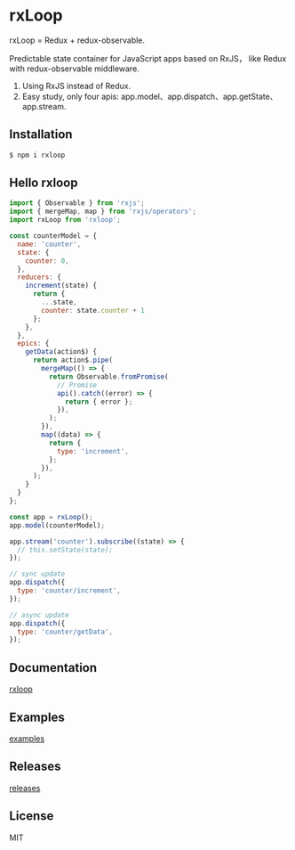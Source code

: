 # rxLoop

rxLoop = Redux + redux-observable.

Predictable state container for JavaScript apps based on RxJS， like Redux with redux-observable middleware.

1. Using RxJS instead of Redux.
2. Easy study, only four apis: app.model、app.dispatch、app.getState、app.stream.

## Installation
```bash
$ npm i rxloop
```

## Hello rxloop
```javascript
import { Observable } from 'rxjs';
import { mergeMap, map } from 'rxjs/operators';
import rxLoop from 'rxloop';

const counterModel = {
  name: 'counter',
  state: {
    counter: 0,
  },
  reducers: {
    increment(state) {
      return {
        ...state,
        counter: state.counter + 1
      };
    },
  },
  epics: {
    getData(action$) {
      return action$.pipe(
        mergeMap(() => {
          return Observable.fromPromise(
            // Promise
            api().catch((error) => {
              return { error };
            }),
          );
        }),
        map((data) => {
          return {
            type: 'increment',
          };
        }),
      );
    }
  }
};

const app = rxLoop();
app.model(counterModel);

app.stream('counter').subscribe((state) => {
  // this.setState(state);
});

// sync update
app.dispatch({
  type: 'counter/increment',
});

// async update
app.dispatch({
  type: 'counter/getData',
});
```

## Documentation

[rxloop](https://talkingdata.github.io/rxloop/)

## Examples

[examples](https://github.com/TalkingData/rxloop/tree/master/examples)

## Releases

[releases](https://github.com/TalkingData/rxloop/releases)

## License
MIT
